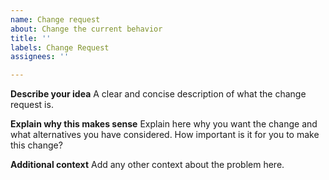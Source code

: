 ```yaml
---
name: Change request
about: Change the current behavior
title: ''
labels: Change Request
assignees: ''

---
```


**Describe your idea**
A clear and concise description of what the change request is.

**Explain why this makes sense**
Explain here why you want the change and what alternatives you 
have considered. How important is it for you to make this change?

**Additional context**
Add any other context about the problem here.
